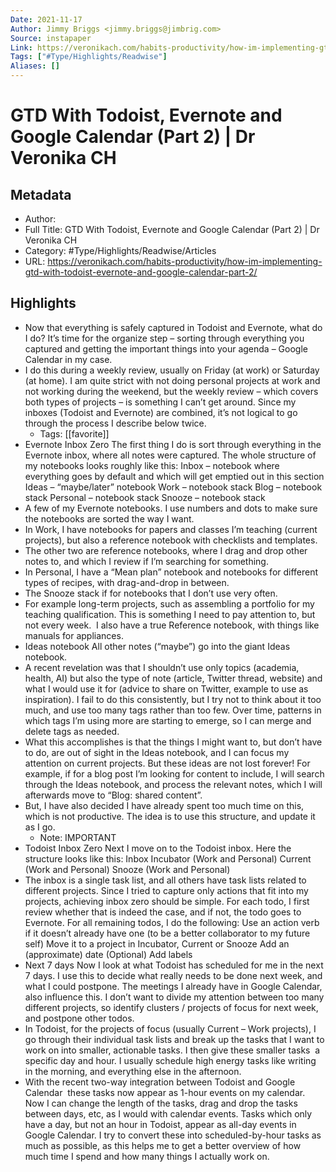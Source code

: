 ```yaml
---
Date: 2021-11-17
Author: Jimmy Briggs <jimmy.briggs@jimbrig.com>
Source: instapaper
Link: https://veronikach.com/habits-productivity/how-im-implementing-gtd-with-todoist-evernote-and-google-calendar-part-2/
Tags: ["#Type/Highlights/Readwise"]
Aliases: []
---
```

# GTD With Todoist, Evernote and Google Calendar (Part 2) | Dr Veronika CH

## Metadata
- Author: 
- Full Title: GTD With Todoist, Evernote and Google Calendar (Part 2) | Dr Veronika CH
- Category: #Type/Highlights/Readwise/Articles
- URL: https://veronikach.com/habits-productivity/how-im-implementing-gtd-with-todoist-evernote-and-google-calendar-part-2/

## Highlights
- Now that everything is safely captured in Todoist and Evernote, what do I do? It’s time for the organize step – sorting through everything you captured and getting the important things into your agenda – Google Calendar in my case.
- I do this during a weekly review, usually on Friday (at work) or Saturday (at home). I am quite strict with not doing personal projects at work and not working during the weekend, but the weekly review – which covers both types of projects – is something I can’t get around. Since my inboxes (Todoist and Evernote) are combined, it’s not logical to go through the process I describe below twice.
    - Tags: [[favorite]] 
- Evernote Inbox Zero
  The first thing I do is sort through everything in the Evernote inbox, where all notes were captured. The whole structure of my notebooks looks roughly like this:
  Inbox – notebook where everything goes by default and which will get emptied out in this section
  Ideas – “maybe/later” notebook
  Work – notebook stack
  Blog – notebook stack
  Personal – notebook stack
  Snooze – notebook stack
- A few of my Evernote notebooks. I use numbers and dots to make sure the notebooks are sorted the way I want.
- In Work, I have notebooks for papers and classes I’m teaching (current projects), but also a reference notebook with checklists and templates.
- The other two are reference notebooks, where I drag and drop other notes to, and which I review if I’m searching for something.
- In Personal, I have a “Mean plan” notebook and notebooks for different types of recipes, with drag-and-drop in between.
- The Snooze stack if for notebooks that I don’t use very often.
- For example long-term projects, such as assembling a portfolio for my teaching qualification. This is something I need to pay attention to, but not every week.  I also have a true Reference notebook, with things like manuals for appliances.
- Ideas notebook
  All other notes (“maybe”) go into the giant Ideas notebook.
- A recent revelation was that I shouldn’t use only topics (academia, health, AI) but also the type of note (article, Twitter thread, website) and what I would use it for (advice to share on Twitter, example to use as inspiration). I fail to do this consistently, but I try not to think about it too much, and use too many tags rather than too few. Over time, patterns in which tags I’m using more are starting to emerge, so I can merge and delete tags as needed.
- What this accomplishes is that the things I might want to, but don’t have to do, are out of sight in the Ideas notebook, and I can focus my attention on current projects. But these ideas are not lost forever! For example, if for a blog post I’m looking for content to include, I will search through the Ideas notebook, and process the relevant notes, which I will afterwards move to “Blog: shared content”.
- But, I have also decided I have already spent too much time on this, which is not productive. The idea is to use this structure, and update it as I go.
    - Note: IMPORTANT
- Todoist Inbox Zero
  Next I move on to the Todoist inbox. Here the structure looks like this:
  Inbox
  Incubator (Work and Personal)
  Current (Work and Personal)
  Snooze (Work and Personal)
- The inbox is a single task list, and all others have task lists related to different projects. Since I tried to capture only actions that fit into my projects, achieving inbox zero should be simple. For each todo, I first review whether that is indeed the case, and if not, the todo goes to Evernote. For all remaining todos, I do the following:
  Use an action verb if it doesn’t already have one (to be a better collaborator to my future self)
  Move it to a project in Incubator, Current or Snooze
  Add an (approximate) date
  (Optional) Add labels
- Next 7 days
  Now I look at what Todoist has scheduled for me in the next 7 days. I use this to decide what really needs to be done next week, and what I could postpone. The meetings I already have in Google Calendar, also influence this. I don’t want to divide my attention between too many different projects, so identify clusters / projects of focus for next week, and postpone other todos.
- In Todoist, for the projects of focus (usually Current – Work projects), I go through their individual task lists and break up the tasks that I want to work on into smaller, actionable tasks. I then give these smaller tasks  a specific day and hour. I usually schedule high energy tasks like writing in the morning, and everything else in the afternoon.
- With the recent two-way integration between Todoist and Google Calendar  these tasks now appear as 1-hour events on my calendar. Now I can change the length of the tasks, drag and drop the tasks between days, etc, as I would with calendar events. Tasks which only have a day, but not an hour in Todoist, appear as all-day events in Google Calendar. I try to convert these into scheduled-by-hour tasks as much as possible, as this helps me to get a better overview of how much time I spend and how many things I actually work on.
